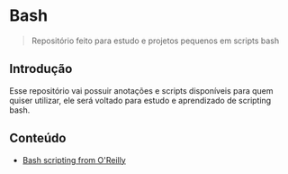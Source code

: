 # Bash

> Repositório feito para estudo e projetos pequenos em scripts bash

## Introdução

Esse repositório vai possuir anotações e scripts disponíveis para quem quiser utilizar, ele será voltado para estudo e aprendizado de scripting bash.

## Conteúdo
* [Bash scripting from O'Reilly](bash-script/README.md)